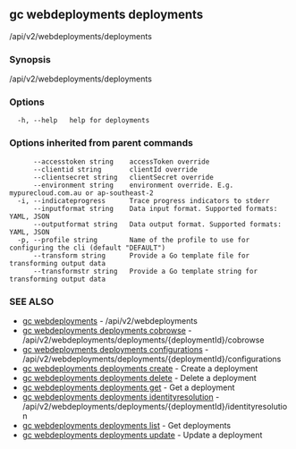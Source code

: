 ## gc webdeployments deployments

/api/v2/webdeployments/deployments

### Synopsis

/api/v2/webdeployments/deployments

### Options

```
  -h, --help   help for deployments
```

### Options inherited from parent commands

```
      --accesstoken string    accessToken override
      --clientid string       clientId override
      --clientsecret string   clientSecret override
      --environment string    environment override. E.g. mypurecloud.com.au or ap-southeast-2
  -i, --indicateprogress      Trace progress indicators to stderr
      --inputformat string    Data input format. Supported formats: YAML, JSON
      --outputformat string   Data output format. Supported formats: YAML, JSON
  -p, --profile string        Name of the profile to use for configuring the cli (default "DEFAULT")
      --transform string      Provide a Go template file for transforming output data
      --transformstr string   Provide a Go template string for transforming output data
```

### SEE ALSO

* [gc webdeployments](gc_webdeployments.html)	 - /api/v2/webdeployments
* [gc webdeployments deployments cobrowse](gc_webdeployments_deployments_cobrowse.html)	 - /api/v2/webdeployments/deployments/{deploymentId}/cobrowse
* [gc webdeployments deployments configurations](gc_webdeployments_deployments_configurations.html)	 - /api/v2/webdeployments/deployments/{deploymentId}/configurations
* [gc webdeployments deployments create](gc_webdeployments_deployments_create.html)	 - Create a deployment
* [gc webdeployments deployments delete](gc_webdeployments_deployments_delete.html)	 - Delete a deployment
* [gc webdeployments deployments get](gc_webdeployments_deployments_get.html)	 - Get a deployment
* [gc webdeployments deployments identityresolution](gc_webdeployments_deployments_identityresolution.html)	 - /api/v2/webdeployments/deployments/{deploymentId}/identityresolution
* [gc webdeployments deployments list](gc_webdeployments_deployments_list.html)	 - Get deployments
* [gc webdeployments deployments update](gc_webdeployments_deployments_update.html)	 - Update a deployment


